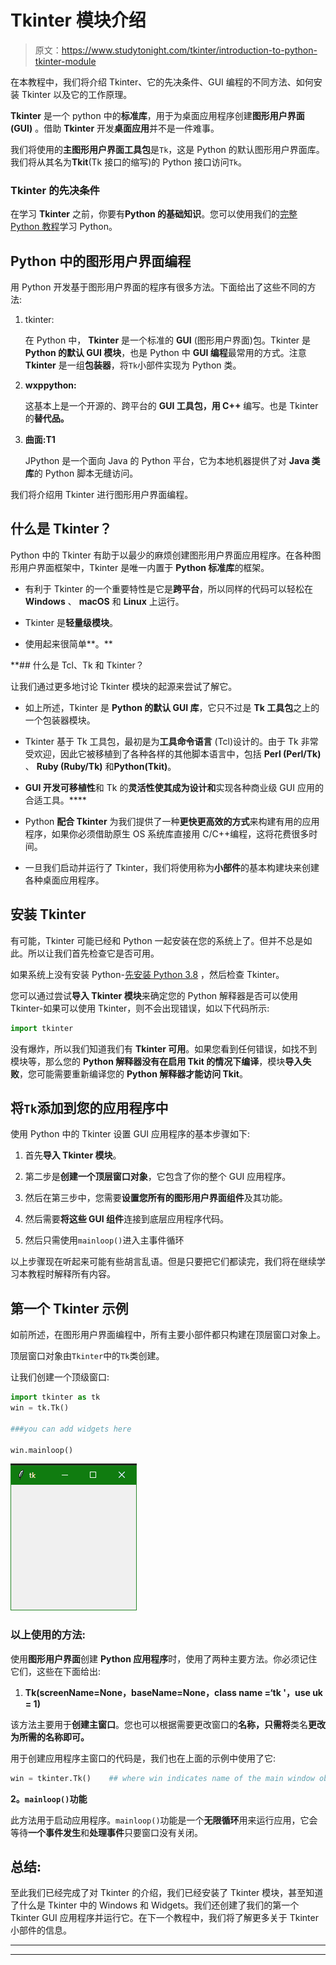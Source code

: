 # Tkinter 模块介绍

> 原文：<https://www.studytonight.com/tkinter/introduction-to-python-tkinter-module>

在本教程中，我们将介绍 Tkinter、它的先决条件、GUI 编程的不同方法、如何安装 Tkinter 以及它的工作原理。

**Tkinter** 是一个 python 中的**标准库**，用于为桌面应用程序创建**图形用户界面(GUI)** 。借助 **Tkinter** 开发**桌面应用**并不是一件难事。

我们将使用的**主图形用户界面工具包**是`Tk`，这是 Python 的默认图形用户界面库。我们将从其名为**Tkit**(Tk 接口的缩写)的 Python 接口访问`Tk`。

### Tkinter 的先决条件

在学习 **Tkinter** 之前，你要有**Python 的基础知识**。您可以使用我们的[完整 Python 教程](https://www.studytonight.com/python/)学习 Python。

## Python 中的图形用户界面编程

用 Python 开发基于图形用户界面的程序有很多方法。下面给出了这些不同的方法:

1.  tkinter:

    在 Python 中， **Tkinter** 是一个标准的 **GUI** (图形用户界面)包。Tkinter 是 **Python 的默认 GUI 模块**，也是 Python 中 **GUI 编程**最常用的方式。注意 **Tkinter** 是一组**包装器**，将`Tk`小部件实现为 Python 类。

2.  **wxppython:**

    这基本上是一个开源的、跨平台的 **GUI 工具包，用 C++** 编写。也是 Tkinter 的**替代品。**

3.  **曲面:T1**

    JPython 是一个面向 Java 的 Python 平台，它为本地机器提供了对 **Java 类库**的 Python 脚本无缝访问。

我们将介绍用 Tkinter 进行图形用户界面编程。

## 什么是 Tkinter？

Python 中的 Tkinter 有助于以最少的麻烦创建图形用户界面应用程序。在各种图形用户界面框架中，Tkinter 是唯一内置于 **Python 标准库**的框架。

*   有利于 Tkinter 的一个重要特性是它是**跨平台**，所以同样的代码可以轻松在 **Windows** 、 **macOS** 和 **Linux** 上运行。

*   Tkinter 是**轻量级模块**。

*   使用起来很简单**。**

 **## 什么是 Tcl、Tk 和 Tkinter？

让我们通过更多地讨论 Tkinter 模块的起源来尝试了解它。

*   如上所述，Tkinter 是 **Python 的默认 GUI 库**，它只不过是 **Tk 工具包**之上的一个包装器模块。

*   Tkinter 基于 Tk 工具包，最初是为**工具命令语言** (Tcl)设计的。由于 Tk 非常受欢迎，因此它被移植到了各种各样的其他脚本语言中，包括 **Perl (Perl/Tk)** 、 **Ruby (Ruby/Tk)** 和**Python(Tkit)**。

*   **GUI 开发可移植性**和 Tk 的**灵活性使其成为设计和**实现各种商业级 GUI 应用的合适工具。****

*   Python **配合 Tkinter** 为我们提供了一种**更快更高效的方式**来构建有用的应用程序，如果你必须借助原生 OS 系统库直接用 C/C++编程，这将花费很多时间。

*   一旦我们启动并运行了 Tkinter，我们将使用称为**小部件**的基本构建块来创建各种桌面应用程序。

## 安装 Tkinter

有可能，Tkinter 可能已经和 Python 一起安装在您的系统上了。但并不总是如此。所以让我们首先检查它是否可用。

如果系统上没有安装 Python-[先安装 Python 3.8](https://www.studytonight.com/python/getting-started-with-python) ，然后检查 Tkinter。

您可以通过尝试**导入 Tkinter 模块**来确定您的 Python 解释器是否可以使用 Tkinter-如果可以使用 Tkinter，则不会出现错误，如以下代码所示:

```py
import tkinter
```

没有爆炸，所以我们知道我们有 **Tkinter 可用**。如果您看到任何错误，如找不到模块等，那么您的 **Python 解释器没有在启用 Tkit 的情况下编译**，模块**导入失败**，您可能需要重新编译您的 **Python 解释器才能访问 Tkit**。

## 将`Tk`添加到您的应用程序中

使用 Python 中的 Tkinter 设置 GUI 应用程序的基本步骤如下:

1.  首先**导入 Tkinter 模块**。

2.  第二步是**创建一个顶层窗口对象**，它包含了你的整个 GUI 应用程序。

3.  然后在第三步中，您需要**设置您所有的图形用户界面组件**及其功能。

4.  然后需要**将这些 GUI 组件**连接到底层应用程序代码。

5.  然后只需使用`mainloop()`进入主事件循环

以上步骤现在听起来可能有些胡言乱语。但是只要把它们都读完，我们将在继续学习本教程时解释所有内容。

## 第一个 Tkinter 示例

如前所述，在图形用户界面编程中，所有主要小部件都只构建在顶层窗口对象上。

顶层窗口对象由`Tkinter`中的`Tk`类创建。

让我们创建一个顶级窗口:

```py
import tkinter as tk 
win = tk.Tk() 

###you can add widgets here

win.mainloop()
```

![Tkinter first code example example](img/921adb3c7cdaf72570c917f8ede4d099.png)

### 以上使用的方法:

使用**图形用户界面**创建 **Python 应用程序**时，使用了两种主要方法。你必须记住它们，这些在下面给出:

1. **Tk(screenName=None，baseName=None，class name =‘tk '，use uk = 1)**

该方法主要用于**创建主窗口**。您也可以根据需要更改窗口的**名称，只需将**类名**更改为所需的名称即可。**

用于创建应用程序主窗口的代码是，我们也在上面的示例中使用了它:

```py
win = tkinter.Tk()    ## where win indicates name of the main window object
```

**2。`mainloop()`功能**

此方法用于启动应用程序。`mainloop()`功能是一个**无限循环**用来运行应用，它会等待**一个事件发生**和**处理事件**只要窗口没有关闭。

## 总结:

至此我们已经完成了对 Tkinter 的介绍，我们已经安装了 Tkinter 模块，甚至知道了什么是 Tkinter 中的 Windows 和 Widgets。我们还创建了我们的第一个 Tkinter GUI 应用程序并运行它。在下一个教程中，我们将了解更多关于 Tkinter 小部件的信息。

* * *

* * ***